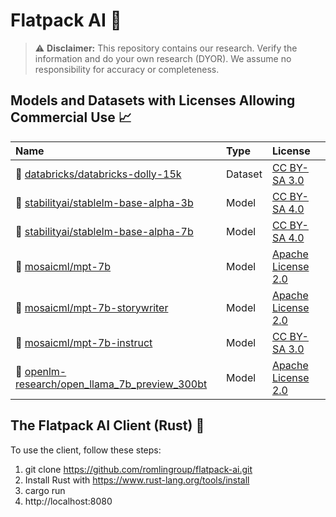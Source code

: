 # Flatpack AI 🤖

> :warning: **Disclaimer:** This repository contains our research. Verify the information and do your own research (DYOR). We assume no responsibility for accuracy or completeness.

## Models and Datasets with Licenses Allowing Commercial Use 📈
| Name                                                                                                                 | Type    | License                                                           |
|:---------------------------------------------------------------------------------------------------------------------|:--------|:------------------------------------------------------------------|
| 🤗 [databricks/databricks-dolly-15k](https://huggingface.co/datasets/databricks/databricks-dolly-15k)                | Dataset | [CC BY-SA 3.0](https://creativecommons.org/licenses/by-sa/3.0/)   |
| 🤗 [stabilityai/stablelm-base-alpha-3b](https://huggingface.co/stabilityai/stablelm-base-alpha-3b)                   | Model   | [CC BY-SA 4.0](https://creativecommons.org/licenses/by-sa/4.0/)   |
| 🤗 [stabilityai/stablelm-base-alpha-7b](https://huggingface.co/stabilityai/stablelm-base-alpha-7b)                   | Model   | [CC BY-SA 4.0](https://creativecommons.org/licenses/by-sa/4.0/)   |
| 🤗 [mosaicml/mpt-7b](https://huggingface.co/mosaicml/mpt-7b)                                                         | Model   | [Apache License 2.0](https://www.apache.org/licenses/LICENSE-2.0) |
| 🤗 [mosaicml/mpt-7b-storywriter](https://huggingface.co/mosaicml/mpt-7b-storywriter)                                 | Model   | [Apache License 2.0](https://www.apache.org/licenses/LICENSE-2.0) |
| 🤗 [mosaicml/mpt-7b-instruct](https://huggingface.co/mosaicml/mpt-7b-instruct)                                       | Model   | [CC BY-SA 3.0](https://creativecommons.org/licenses/by-sa/3.0/)   |
| 🤗 [openlm-research/open_llama_7b_preview_300bt](https://huggingface.co/openlm-research/open_llama_7b_preview_300bt) | Model   | [Apache License 2.0](https://www.apache.org/licenses/LICENSE-2.0) |

## The Flatpack AI Client (Rust) 🦀

To use the client, follow these steps:

1. git clone https://github.com/romlingroup/flatpack-ai.git
2. Install Rust with https://www.rust-lang.org/tools/install
3. cargo run
4. http://localhost:8080